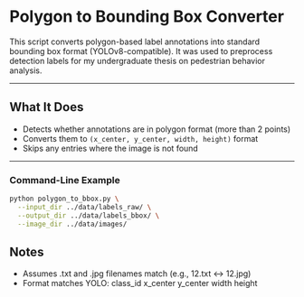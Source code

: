 # Polygon to Bounding Box Converter

This script converts polygon-based label annotations into standard bounding box format (YOLOv8-compatible). It was used to preprocess detection labels for my undergraduate thesis on pedestrian behavior analysis.

---

## What It Does

- Detects whether annotations are in polygon format (more than 2 points)
- Converts them to `(x_center, y_center, width, height)` format
- Skips any entries where the image is not found

---

### Command-Line Example

```bash
python polygon_to_bbox.py \
  --input_dir ../data/labels_raw/ \
  --output_dir ../data/labels_bbox/ \
  --image_dir ../data/images/
```
## Notes
- Assumes .txt and .jpg filenames match (e.g., 12.txt ↔ 12.jpg)
- Format matches YOLO: class_id x_center y_center width height
